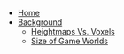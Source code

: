<!-- docs/_sidebar.md -->

* [Home](/)
* [Background](Background.md)
    * [Heightmaps Vs. Voxels](heightmaps_and_voxels.md)
    * [Size of Game Worlds](size_of_game_worlds.md)

